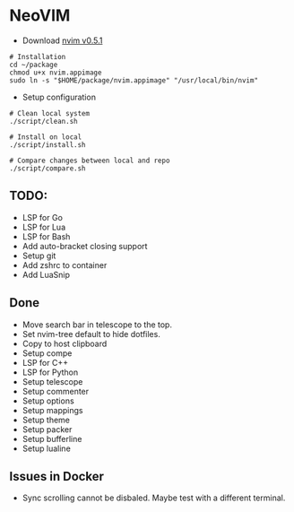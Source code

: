# NeoVIM

* Download [nvim v0.5.1](https://github.com/neovim/neovim)

```shell
# Installation
cd ~/package
chmod u+x nvim.appimage
sudo ln -s "$HOME/package/nvim.appimage" "/usr/local/bin/nvim"
```

* Setup configuration

```shell
# Clean local system
./script/clean.sh

# Install on local
./script/install.sh

# Compare changes between local and repo
./script/compare.sh
```

## TODO:

* LSP for Go
* LSP for Lua
* LSP for Bash
* Add auto-bracket closing support
* Setup git
* Add zshrc to container
* Add LuaSnip

## Done

* Move search bar in telescope to the top.
* Set nvim-tree default to hide dotfiles.
* Copy to host clipboard
* Setup compe
* LSP for C++
* LSP for Python
* Setup telescope
* Setup commenter
* Setup options
* Setup mappings
* Setup theme
* Setup packer
* Setup bufferline
* Setup lualine

## Issues in Docker

* Sync scrolling cannot be disbaled. Maybe test with a different terminal.
